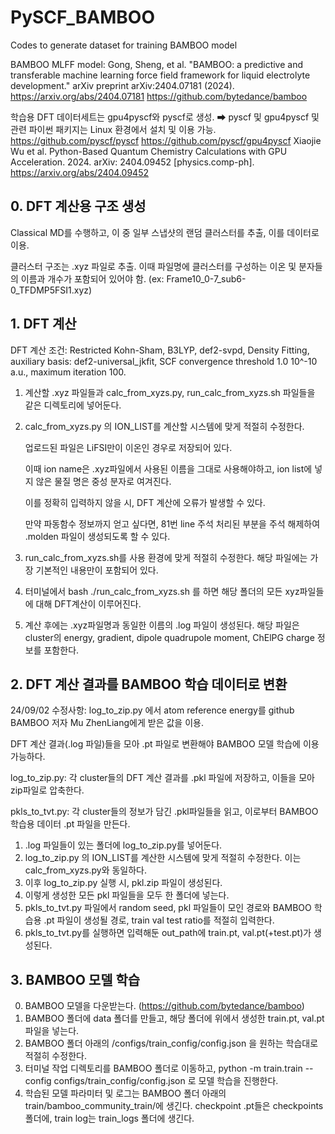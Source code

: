 # PySCF_BAMBOO
Codes to generate dataset for training BAMBOO model

BAMBOO MLFF model:
Gong, Sheng, et al. "BAMBOO: a predictive and transferable machine learning force field framework for liquid electrolyte development." arXiv preprint arXiv:2404.07181 (2024). https://arxiv.org/abs/2404.07181
https://github.com/bytedance/bamboo

학습용 DFT 데이터세트는 gpu4pyscf와 pyscf로 생성. ➡ pyscf 및 gpu4pyscf 및 관련 파이썬 패키지는 Linux 환경에서 설치 및 이용 가능. 
https://github.com/pyscf/pyscf
https://github.com/pyscf/gpu4pyscf
Xiaojie Wu et al. Python-Based Quantum Chemistry Calculations with GPU Acceleration. 2024.
arXiv: 2404.09452 [physics.comp-ph].
https://arxiv.org/abs/2404.09452

## 0. DFT 계산용 구조 생성
Classical MD를 수행하고, 이 중 일부 스냅샷의 랜덤 클러스터를 추출, 이를 데이터로 이용.

클러스터 구조는 .xyz 파일로 추출. 이때 파일명에 클러스터를 구성하는 이온 및 분자들의 이름과 개수가 포함되어 있어야 함. (ex: Frame10_0-7_sub6-0_TFDMP5FSI1.xyz)

## 1. DFT 계산
DFT 계산 조건: Restricted Kohn-Sham, B3LYP, def2-svpd, Density Fitting, auxiliary basis: def2-universal_jkfit, SCF convergence threshold 1.0 10^-10 a.u., maximum iteration 100.
1. 계산할 .xyz 파일들과 calc_from_xyzs.py, run_calc_from_xyzs.sh 파일들을 같은 디렉토리에 넣어둔다.
2. calc_from_xyzs.py 의 ION_LIST를 계산할 시스템에 맞게 적절히 수정한다.

   업로드된 파일은 LiFSI만이 이온인 경우로 저장되어 있다.
   
   이때 ion name은 .xyz파일에서 사용된 이름을 그대로 사용해야하고, ion list에 넣지 않은 물질 명은 중성 분자로 여겨진다.
   
   이를 정확히 입력하지 않을 시, DFT 계산에 오류가 발생할 수 있다.
   
   만약 파동함수 정보까지 얻고 싶다면, 81번 line 주석 처리된 부분을 주석 해제하여 .molden 파일이 생성되도록 할 수 있다.
4. run_calc_from_xyzs.sh를 사용 환경에 맞게 적절히 수정한다. 해당 파일에는 가장 기본적인 내용만이 포함되어 있다.
5. 터미널에서 bash ./run_calc_from_xyzs.sh 를 하면 해당 폴더의 모든 xyz파일들에 대해 DFT계산이 이루어진다.
6. 계산 후에는 .xyz파일명과 동일한 이름의 .log 파일이 생성된다. 해당 파일은 cluster의 energy, gradient, dipole quadrupole moment, ChElPG charge 정보를 포함한다.

## 2. DFT 계산 결과를 BAMBOO 학습 데이터로 변환
24/09/02 수정사항: log_to_zip.py 에서 atom reference energy를 github BAMBOO 저자 Mu ZhenLiang에게 받은 값을 이용.

DFT 계산 결과(.log 파일)들을 모아 .pt 파일로 변환해야 BAMBOO 모델 학습에 이용 가능하다.

log_to_zip.py: 각 cluster들의 DFT 계산 결과를 .pkl 파일에 저장하고, 이들을 모아 zip파일로 압축한다.

pkls_to_tvt.py: 각 cluster들의 정보가 담긴 .pkl파일들을 읽고, 이로부터 BAMBOO 학습용 데이터 .pt 파일을 만든다.
1. .log 파일들이 있는 폴더에 log_to_zip.py를 넣어둔다.
2. log_to_zip.py 의 ION_LIST를 계산한 시스템에 맞게 적절히 수정한다. 이는 calc_from_xyzs.py와 동일하다.
3. 이후 log_to_zip.py 실행 시, pkl.zip 파일이 생성된다.
4. 이렇게 생성한 모든 pkl 파일들을 모두 한 폴더에 넣는다.
5. pkls_to_tvt.py 파일에서 random seed, pkl 파일들이 모인 경로와 BAMBOO 학습용 .pt 파일이 생성될 경로, train val test ratio를 적절히 입력한다.
6. pkls_to_tvt.py를 실행하면 입력해둔 out_path에 train.pt, val.pt(+test.pt)가 생성된다.

## 3. BAMBOO 모델 학습
0. BAMBOO 모델을 다운받는다. (https://github.com/bytedance/bamboo)
1. BAMBOO 폴더에 data 폴더를 만들고, 해당 폴더에 위에서 생성한 train.pt, val.pt 파일을 넣는다.
2. BAMBOO 폴더 아래의 /configs/train_config/config.json 을 원하는 학습대로 적절히 수정한다.
3. 터미널 작업 디렉토리를 BAMBOO 폴더로 이동하고, python -m train.train --config configs/train_config/config.json 로 모델 학습을 진행한다.
4. 학습된 모델 파라미터 및 로그는 BAMBOO 폴더 아래의 train/bamboo_community_train/에 생긴다. checkpoint .pt들은 checkpoints 폴더에, train log는 train_logs 폴더에 생긴다.
